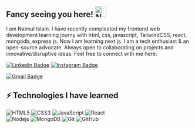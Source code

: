 ## Fancy seeing you here! <img src='https://cdn.jsdelivr.net/npm/simple-icons@3.0.1/icons/github.svg' alt="Naimul Islam" width="30">

I am Naimul Islam. I have recently compleated my frontend web development learning journy with html, css, javascript, TailwindCSS, react, mongodb, express js. Now I am learning next js. I am a tech enthusiast & an open-source advocate. Always open to collaborating on projects and innovative/disruptive ideas. Feel free to connect with me here:

[![Linkedin Badge](https://img.shields.io/badge/-naimul-blue?style=flat-square&logo=Linkedin&logoColor=white&link=https://www.linkedin.com/in/frontend-developer-naimul-islam/)](https://www.linkedin.com/in/frontend-developer-naimul-islam/)
[![Instagram Badge](https://img.shields.io/badge/-naimul-islam?style=flat-square&logo=instagram&logoColor=white&link=https://www.instagram.com/naimul.noman/?hl=en)](https://www.instagram.com/naimul.noman/?hl=en)

[![Gmail Badge](https://img.shields.io/badge/-naimuliu@gmail.com-c14438?style=flat-square&logo=Gmail&logoColor=white&link=mailto:naimuliu@gmail.com)](mailto:naimuliu@gmail.com)

## ⚡ Technologies I have learned
![HTML5](https://img.shields.io/badge/-HTML5-E34F26?style=flat-square&logo=html5&logoColor=white)
![CSS3](https://img.shields.io/badge/-CSS3-1572B6?style=flat-square&logo=css3)
![JavaScript](https://img.shields.io/badge/-JavaScript-black?style=flat-square&logo=javascript)
![React](https://img.shields.io/badge/-React-black?style=flat-square&logo=react)
</br>
![Nodejs](https://img.shields.io/badge/-Nodejs-black?style=flat-square&logo=Node.js)
![MongoDB](https://img.shields.io/badge/-MongoDB-black?style=flat-square&logo=mongodb)
![Git](https://img.shields.io/badge/-Git-black?style=flat-square&logo=git)
![GitHub](https://img.shields.io/badge/-GitHub-181717?style=flat-square&logo=github)

